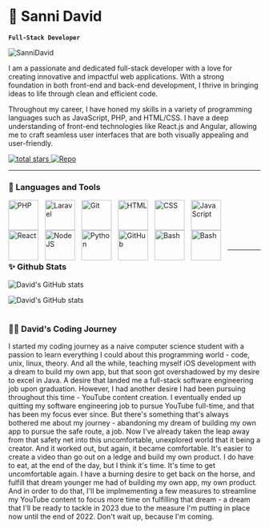 # 🍿 Sanni David

**`Full-Stack Developer`**
<p align="left"> <img src="https://komarev.com/ghpvc/?username=hardCodedDavid&label=Profile%20views&color=0e75b6&style=flat" alt="SanniDavid" /> </p>

I am a passionate and dedicated full-stack developer with a love for creating innovative and impactful web applications. With a strong foundation in both front-end and back-end development, I thrive in bringing ideas to life through clean and efficient code.

Throughout my career, I have honed my skills in a variety of programming languages such as JavaScript, PHP, and HTML/CSS. I have a deep understanding of front-end technologies like React.js and Angular, allowing me to craft seamless user interfaces that are both visually appealing and user-friendly.

   <p align="left">
      <a href="https://github.com/ForrestKnight?tab=repositories&sort=stargazers">
         <img alt="total stars" title="Total stars on GitHub" src="https://custom-icon-badges.demolab.com/github/stars/hardCodedDavid?color=55960c&style=for-the-badge&labelColor=488207&logo=star"/>
  </a>
  <a href="https://github.com/hardCodedDavid?tab=repositories">
      <img alt="Repo" title="Total stars on GitHub" src="https://custom-icon-badges.demolab.com/badge/-My%20Repos-blue?color=55960c&style=for-the-badge&logoColor=white&logo=repo"/>
  </a>
  
<Br>
   </p>

---

### 🧰 Languages and Tools

<img align="left" alt="PHP" width="60px" style="padding-right:10px;" src="https://cdn.jsdelivr.net/gh/devicons/devicon/icons/php/php-original.svg"/>
<img align="left" alt="Laravel" width="60px" style="padding-right:10px;" src="https://cdn.jsdelivr.net/gh/devicons/devicon/icons/laravel/laravel-plain.svg" />
<img align="left" alt="Git" width="60px" style="padding-right:10px;" src="https://cdn.jsdelivr.net/gh/devicons/devicon/icons/git/git-original.svg" />
<img align="left" alt="HTML" width="60px" style="padding-right:10px;" src="https://cdn.jsdelivr.net/gh/devicons/devicon/icons/html5/html5-plain.svg" />
<img align="left" alt="CSS" width="60px" style="padding-right:10px;" src="https://cdn.jsdelivr.net/gh/devicons/devicon/icons/css3/css3-plain.svg" />
<img align="left" alt="JavaScript" width="60px" style="padding-right:10px;" src="https://cdn.jsdelivr.net/gh/devicons/devicon/icons/javascript/javascript-plain.svg" />
<img align="left" alt="React" width="60px" style="padding-right:10px;" src="https://cdn.jsdelivr.net/gh/devicons/devicon/icons/vuejs/vuejs-original.svg" />
<img align="left" alt="NodeJS" width="60px" style="padding-right:10px;" src="https://cdn.jsdelivr.net/gh/devicons/devicon/icons/nodejs/nodejs-original.svg" />
<img align="left" alt="Python" width="60px" style="padding-right:10px;" src="https://cdn.jsdelivr.net/gh/devicons/devicon/icons/python/python-plain.svg" />
<img align="left" alt="GitHub" width="60px" style="padding-right:10px;" src="https://cdn.jsdelivr.net/gh/devicons/devicon/icons/github/github-original.svg" />
<img align="left" alt="Bash" width="60px" style="padding-right:10px;" src="https://cdn.jsdelivr.net/gh/devicons/devicon/icons/bash/bash-original.svg" />
<img align="left" alt="Bash" width="60px" style="padding-right:10px;" src="https://cdn.jsdelivr.net/gh/devicons/devicon/icons/mysql/mysql-plain.svg" />

<br />
<br />
<br />
<br />
<br />


------

### ✨ Github Stats


![David's GitHub stats](https://github-readme-stats.vercel.app/api?username=hardCodedDavid&show_icons=true&theme=gruvbox)
   
![David's GitHub stats](https://github-readme-stats.vercel.app/api/top-langs/?username=hardCodedDavid&show_icons=true&theme=gruvbox)


#

 <summary><h3>👨‍💻 David's Coding Journey</h3></summary>
   I started my coding journey as a naive computer science student with a passion to learn everything I could about this programming world - code, unix, linux, theory. And all the while, teaching myself iOS development with a dream to build my own app, but that soon got overshadowed by my desire to excel in Java. A desire that landed me a full-stack software engineering job upon graduation. However, I had another desire I had been pursuing throughout this time - YouTube content creation. I eventually ended up quitting my software engineering job to pursue YouTube full-time, and that has been my focus ever since. But there's something that's always bothered me about my journey - abandoning my dream of building my own app to pursue the safe route, a job. Now I've already taken the leap away from that safety net into this uncomfortable, unexplored world that it being a creator. And it worked out, but again, it became comfortable. It's easier to create a video than go out on a ledge and build my own product. I do have to eat, at the end of the day, but I think it's time. It's time to get uncomfortable again. I have a burning desire to get back on the horse, and fulfill that dream younger me had of building my own app, my own product. And in order to do that, I'll be implmementing a few measures to streamline my YouTube content to focus more time on fulfilling that dream - a dream that I'll be ready to tackle in 2023 due to the measure I'm putting in place now until the end of 2022. Don't wait up, because I'm coming.

[website]: https://fkcodes.com
[youtube]: https://youtube.com/fknight
